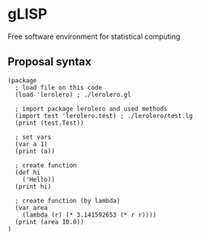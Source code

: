 # gLISP
Free software environment for statistical computing

## Proposal syntax

```
(package
  ; load file on this code
  (load 'lerolero) ; ./lerolero.gl

  ; import package lerolero and used methods
  (import test 'lerolero.test) ; ./lerolero/test.lg
  (print (test.Test))

  ; set vars
  (var a 1)
  (print (a))

  ; create function
  (def hi
    ('Hello))
  (print hi)

  ; create function (by lambda)
  (var area
    (lambda (r) (* 3.141592653 (* r r))))
  (print (area 10.0))
)
```
